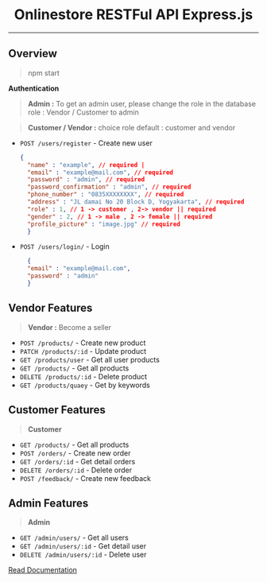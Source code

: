 <div align="center">
<h1>Onlinestore RESTFul API Express.js</h1>
</div>

---

## Overview
> npm start

**Authentication**
> **Admin :** To get an admin user, please change the role in the database role : Vendor / Customer to admin

> **Customer / Vendor :**  choice role default : customer and vendor

- `POST /users/register` - Create new user
  ```json
  {
    "name" : "example", // required | 
    "email" : "example@mail.com", // required
    "password" : "admin", // required
    "password_confirmation" : "admin", // required
    "phone_number" : "0835XXXXXXXX", // required
    "address" : "JL damai No 20 Block D, Yogyakarta", // required
    "role" : 1, // 1 -> customer , 2-> vendor || required
    "gender" : 2, // 1 -> male , 2 -> female || required
    "profile_picture" : "image.jpg" // required
    }
  ```

- `POST /users/login/` - Login 
  ```json
    {
    "email" : "example@mail.com",
    "password" : "admin"
    }
  ```

## Vendor Features
> **Vendor :** Become a seller

- `POST /products/` - Create new product
- `PATCH /products/:id` - Update product
- `GET /products/user` - Get all user products
- `GET /products/` - Get all products
- `DELETE /products/:id` - Delete product
- `GET /products/quaey` - Get by keywords


## Customer Features
> **Customer** 

- `GET /products/` - Get all products
- `POST /orders/` - Create new order
- `GET /orders/:id` - Get detail orders
- `DELETE /orders/:id` - Delete order
- `POST /feedback/` - Create new feedback
 
## Admin Features
> **Admin** 

- `GET /admin/users/` - Get all users
- `GET /admin/users/:id` - Get detail user
- `DELETE /admin/users/:id` - Delete user
  
[Read Documentation](guide/docs.md)